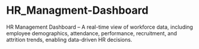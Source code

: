 # HR_Managment-Dashboard
HR Management Dashboard – A real-time view of workforce data, including employee demographics, attendance, performance, recruitment, and attrition trends, enabling data-driven HR decisions.
